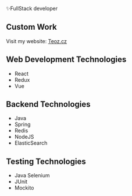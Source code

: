 ✨FullStack developer

<!---
Kryten2X4B-523P/Kryten2X4B-523P is a ✨ special ✨ repository because its `README.md` (this file) appears on your GitHub profile.
You can click the Preview link to take a look at your changes.
--->

## Custom Work

Visit my website: [Teoz.cz](https://www.teoz.cz)

## Web Development Technologies

- React
- Redux
- Vue

## Backend Technologies

- Java
- Spring
- Redis
- NodeJS
- ElasticSearch

## Testing Technologies

- Java Selenium
- JUnit
- Mockito
